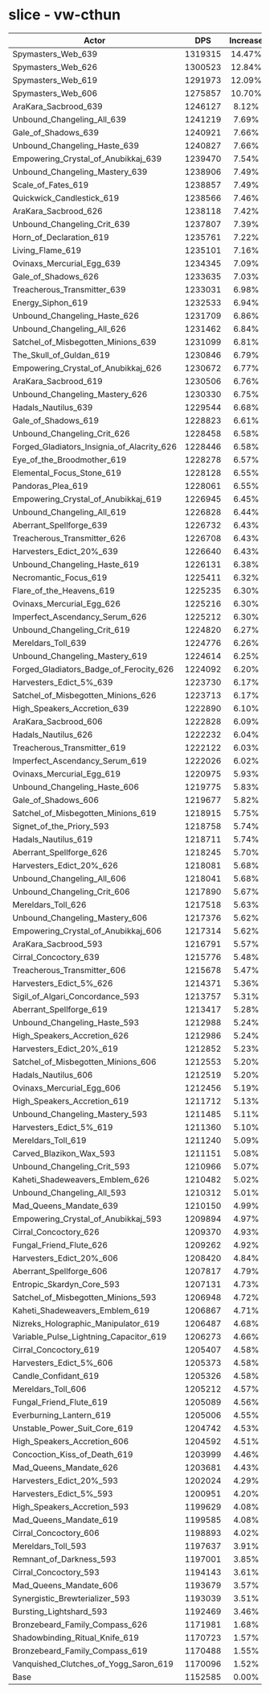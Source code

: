 # slice - vw-cthun
| Actor | DPS | Increase |
|---|:---:|:---:|
|Spymasters_Web_639|1319315|14.47%|
|Spymasters_Web_626|1300523|12.84%|
|Spymasters_Web_619|1291973|12.09%|
|Spymasters_Web_606|1275857|10.70%|
|AraKara_Sacbrood_639|1246127|8.12%|
|Unbound_Changeling_All_639|1241219|7.69%|
|Gale_of_Shadows_639|1240921|7.66%|
|Unbound_Changeling_Haste_639|1240827|7.66%|
|Empowering_Crystal_of_Anubikkaj_639|1239470|7.54%|
|Unbound_Changeling_Mastery_639|1238906|7.49%|
|Scale_of_Fates_619|1238857|7.49%|
|Quickwick_Candlestick_619|1238566|7.46%|
|AraKara_Sacbrood_626|1238118|7.42%|
|Unbound_Changeling_Crit_639|1237807|7.39%|
|Horn_of_Declaration_619|1235761|7.22%|
|Living_Flame_619|1235101|7.16%|
|Ovinaxs_Mercurial_Egg_639|1234345|7.09%|
|Gale_of_Shadows_626|1233635|7.03%|
|Treacherous_Transmitter_639|1233031|6.98%|
|Energy_Siphon_619|1232533|6.94%|
|Unbound_Changeling_Haste_626|1231709|6.86%|
|Unbound_Changeling_All_626|1231462|6.84%|
|Satchel_of_Misbegotten_Minions_639|1231099|6.81%|
|The_Skull_of_Guldan_619|1230846|6.79%|
|Empowering_Crystal_of_Anubikkaj_626|1230672|6.77%|
|AraKara_Sacbrood_619|1230506|6.76%|
|Unbound_Changeling_Mastery_626|1230330|6.75%|
|Hadals_Nautilus_639|1229544|6.68%|
|Gale_of_Shadows_619|1228823|6.61%|
|Unbound_Changeling_Crit_626|1228458|6.58%|
|Forged_Gladiators_Insignia_of_Alacrity_626|1228446|6.58%|
|Eye_of_the_Broodmother_619|1228278|6.57%|
|Elemental_Focus_Stone_619|1228128|6.55%|
|Pandoras_Plea_619|1228061|6.55%|
|Empowering_Crystal_of_Anubikkaj_619|1226945|6.45%|
|Unbound_Changeling_All_619|1226828|6.44%|
|Aberrant_Spellforge_639|1226732|6.43%|
|Treacherous_Transmitter_626|1226708|6.43%|
|Harvesters_Edict_20%_639|1226640|6.43%|
|Unbound_Changeling_Haste_619|1226131|6.38%|
|Necromantic_Focus_619|1225411|6.32%|
|Flare_of_the_Heavens_619|1225235|6.30%|
|Ovinaxs_Mercurial_Egg_626|1225216|6.30%|
|Imperfect_Ascendancy_Serum_626|1225212|6.30%|
|Unbound_Changeling_Crit_619|1224820|6.27%|
|Mereldars_Toll_639|1224776|6.26%|
|Unbound_Changeling_Mastery_619|1224614|6.25%|
|Forged_Gladiators_Badge_of_Ferocity_626|1224092|6.20%|
|Harvesters_Edict_5%_639|1223730|6.17%|
|Satchel_of_Misbegotten_Minions_626|1223713|6.17%|
|High_Speakers_Accretion_639|1222890|6.10%|
|AraKara_Sacbrood_606|1222828|6.09%|
|Hadals_Nautilus_626|1222232|6.04%|
|Treacherous_Transmitter_619|1222122|6.03%|
|Imperfect_Ascendancy_Serum_619|1222026|6.02%|
|Ovinaxs_Mercurial_Egg_619|1220975|5.93%|
|Unbound_Changeling_Haste_606|1219775|5.83%|
|Gale_of_Shadows_606|1219677|5.82%|
|Satchel_of_Misbegotten_Minions_619|1218915|5.75%|
|Signet_of_the_Priory_593|1218758|5.74%|
|Hadals_Nautilus_619|1218711|5.74%|
|Aberrant_Spellforge_626|1218245|5.70%|
|Harvesters_Edict_20%_626|1218081|5.68%|
|Unbound_Changeling_All_606|1218041|5.68%|
|Unbound_Changeling_Crit_606|1217890|5.67%|
|Mereldars_Toll_626|1217518|5.63%|
|Unbound_Changeling_Mastery_606|1217376|5.62%|
|Empowering_Crystal_of_Anubikkaj_606|1217314|5.62%|
|AraKara_Sacbrood_593|1216791|5.57%|
|Cirral_Concoctory_639|1215776|5.48%|
|Treacherous_Transmitter_606|1215678|5.47%|
|Harvesters_Edict_5%_626|1214371|5.36%|
|Sigil_of_Algari_Concordance_593|1213757|5.31%|
|Aberrant_Spellforge_619|1213417|5.28%|
|Unbound_Changeling_Haste_593|1212988|5.24%|
|High_Speakers_Accretion_626|1212986|5.24%|
|Harvesters_Edict_20%_619|1212852|5.23%|
|Satchel_of_Misbegotten_Minions_606|1212553|5.20%|
|Hadals_Nautilus_606|1212519|5.20%|
|Ovinaxs_Mercurial_Egg_606|1212456|5.19%|
|High_Speakers_Accretion_619|1211712|5.13%|
|Unbound_Changeling_Mastery_593|1211485|5.11%|
|Harvesters_Edict_5%_619|1211360|5.10%|
|Mereldars_Toll_619|1211240|5.09%|
|Carved_Blazikon_Wax_593|1211151|5.08%|
|Unbound_Changeling_Crit_593|1210966|5.07%|
|Kaheti_Shadeweavers_Emblem_626|1210482|5.02%|
|Unbound_Changeling_All_593|1210312|5.01%|
|Mad_Queens_Mandate_639|1210150|4.99%|
|Empowering_Crystal_of_Anubikkaj_593|1209894|4.97%|
|Cirral_Concoctory_626|1209370|4.93%|
|Fungal_Friend_Flute_626|1209262|4.92%|
|Harvesters_Edict_20%_606|1208420|4.84%|
|Aberrant_Spellforge_606|1207817|4.79%|
|Entropic_Skardyn_Core_593|1207131|4.73%|
|Satchel_of_Misbegotten_Minions_593|1206948|4.72%|
|Kaheti_Shadeweavers_Emblem_619|1206867|4.71%|
|Nizreks_Holographic_Manipulator_619|1206487|4.68%|
|Variable_Pulse_Lightning_Capacitor_619|1206273|4.66%|
|Cirral_Concoctory_619|1205407|4.58%|
|Harvesters_Edict_5%_606|1205373|4.58%|
|Candle_Confidant_619|1205326|4.58%|
|Mereldars_Toll_606|1205212|4.57%|
|Fungal_Friend_Flute_619|1205089|4.56%|
|Everburning_Lantern_619|1205006|4.55%|
|Unstable_Power_Suit_Core_619|1204742|4.53%|
|High_Speakers_Accretion_606|1204592|4.51%|
|Concoction_Kiss_of_Death_619|1203999|4.46%|
|Mad_Queens_Mandate_626|1203681|4.43%|
|Harvesters_Edict_20%_593|1202024|4.29%|
|Harvesters_Edict_5%_593|1200951|4.20%|
|High_Speakers_Accretion_593|1199629|4.08%|
|Mad_Queens_Mandate_619|1199585|4.08%|
|Cirral_Concoctory_606|1198893|4.02%|
|Mereldars_Toll_593|1197637|3.91%|
|Remnant_of_Darkness_593|1197001|3.85%|
|Cirral_Concoctory_593|1194143|3.61%|
|Mad_Queens_Mandate_606|1193679|3.57%|
|Synergistic_Brewterializer_593|1193039|3.51%|
|Bursting_Lightshard_593|1192469|3.46%|
|Bronzebeard_Family_Compass_626|1171981|1.68%|
|Shadowbinding_Ritual_Knife_619|1170723|1.57%|
|Bronzebeard_Family_Compass_619|1170488|1.55%|
|Vanquished_Clutches_of_Yogg_Saron_619|1170096|1.52%|
|Base|1152585|0.00%|
